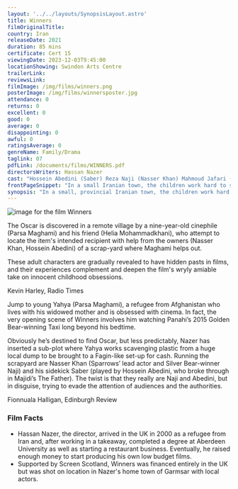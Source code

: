 ```yaml
---
layout: '../../layouts/SynopsisLayout.astro'
title: Winners
filmOriginalTitle: 
country: Iran
releaseDate: 2021
duration: 85 mins
certificate: Cert 15
viewingDate: 2023-12-03T9:45:00
locationShowing: Swindon Arts Centre
trailerLink: 
reviewsLink: 
filmImage: /img/films/winners.png
posterImage: /img/films/winnersposter.jpg
attendance: 0
returns: 0
excellent: 0
good: 0
average: 0
disappointing: 0
awful: 0
ratingsAverage: 0
genreName: Family/Drama
taglink: 07
pdfLink: /documents/films/WINNERS.pdf
directorsWriters: Hassan Nazer
cast: "Hossein Abedini (Saber) Reza Naji (Nasser Khan) Mahmoud Jafari (Driver) Parsa Maghami (Yahya) Shahrzad Kamalzadeh (Mrs Sadeghi)"
frontPageSnippet: "In a small Iranian town, the children work hard to support their families. One day nine-year-old Yahya and his friend Leyla find a precious film statue.  Sharing a passion for cinema, they decide to find the owner."
synopsis: "In a small, provincial Iranian town, the children work hard to support their families.  One day 9-year-old Yahua and his friend Leyla find a precious statue (an Oscar).  Sharing a passion for cinema, Yahya's boss, Nasser Khan decides to help them find the owner."
--- 
```

![image for the film Winners]( /img/films/winners.png )

The Oscar is discovered in a remote village by a nine-year-old cinephile (Parsa Maghami) and his friend (Helia Mohammadkhani), who attempt to locate the item's intended recipient with help from the owners (Nasser Khan, Hossein Abedini) of a scrap-yard where Maghami helps out.  

These adult characters are gradually revealed to have hidden pasts in films, and their experiences complement and deepen the film's wryly amiable take on innocent childhood obsessions.

<div class="review__author review__author--review1"> 
Kevin Harley, Radio Times
</div> 

Jump to young Yahya (Parsa Maghami), a refugee from Afghanistan who lives with his widowed mother and is obsessed with cinema.  In fact, the very opening scene of Winners involves him watching Panahi’s 2015 Golden Bear-winning Taxi long beyond his bedtime.  

Obviously he’s destined to find Oscar, but less predictably, Nazer has inserted a sub-plot where Yahya works scavenging plastic from a huge local dump to be brought to a Fagin-like set-up for cash.  Running the scrapyard are Nasser Khan (Sparrows’ lead actor and Silver Bear-winner Naji) and his sidekick Saber (played by Hossein Abedini, who broke through in Majidi’s The Father).  The twist is that they really are Naji and Abedini, but in disguise, trying to evade the attention of audiences and the authorities.

<div class="review__author"> 
Fionnuala Halligan, Edinburgh Review
</div> 

### Film Facts 

* Hassan Nazer, the director, arrived in the UK in  2000 as a refugee from Iran and, after working in a takeaway, completed a degree at Aberdeen University as well as starting a restaurant business.  Eventually, he raised enough money to start producing his own low budget films.
* Supported by Screen Scotland, Winners was financed entirely in the UK but was shot on location in Nazer's home town of Garmsar with local actors.